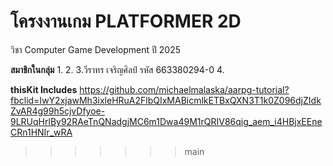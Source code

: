 # โครงงานเกม PLATFORMER 2D
วิชา Computer Game Development ปี 2025

**สมาชิกในกลุ่ม**
1.
2.
3.วีราทร เจริญศิลป์ รหัส 663380294-0
4.

**thisKit Includes**
https://github.com/michaelmalaska/aarpg-tutorial?fbclid=IwY2xjawMh3ixleHRuA2FlbQIxMABicmlkETBxQXN3T1k0Z096djZIdkZvAR4g99h5cjvDfyoe-9LRUqHrlBy92RAeTnQNadgjMC6m1Dwa49M1rQRIV86qig_aem_i4HBjxEEneCRn1HNIr_wRA
>>>>>>> main
